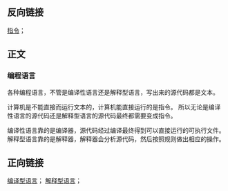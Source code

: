## 反向链接

[指令](/post/computer-science/program/指令)；

## 正文

### 编程语言

各种编程语言，不管是编译性语言还是解释型语言，写出来的源代码都是文本。

计算机是不能直接而运行文本的，计算机能直接运行的是指令。
所以无论是编译性语言的源代码还是解释型语言的源代码最终都需要变成指令。

编译性语言靠的是编译器，源代码经过编译最终得到可以直接运行的可执行文件。
解释型语言靠的是解释器，解释器会分析源代码，然后按照规则做出相应的操作。

## 正向链接

[编译型语言](/post/computer-science/program/编译型语言)；
[解释型语言](/post/computer-science/program/解释型语言)；
